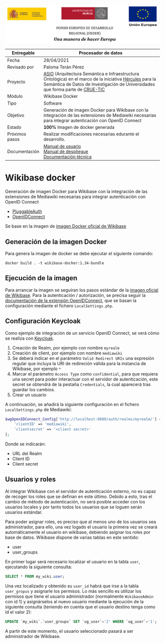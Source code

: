 
![](./images/logos_feder.png)



| Entregable     | Procesador de datos                                          |
| -------------- | ------------------------------------------------------------ |
| Fecha          | 28/04/2021                                                   |
| Revisado por   | Paloma Terán Pérez                                           |
| Proyecto       | [ASIO](https://www.um.es/web/hercules/proyectos/asio) (Arquitectura Semántica e Infraestructura Ontológica) en el marco de la iniciativa [Hércules](https://www.um.es/web/hercules/) para la Semántica de Datos de Investigación de Universidades que forma parte de [CRUE-TIC](https://www.crue.org/proyecto/hercules/) |
| Módulo         | Wikibase Docker                                              |
| Tipo           | Software                                                     |
| Objetivo       | Generación de imagen Docker para Wikibase con la integración de las extensiones de Mediawiki necesarias para integrar autenticación con OpenID Connect |
| Estado         | **100%** Imagen de docker generada                           |
| Próximos pasos | Realizar modificaciones necesarias edurante el desarrollo.   |
| Documentación  | [Manual de usuario](https://github.com/HerculesCRUE/ib-asio-docs-/blob/master/00-An%C3%A1lisis/Manual%20de%20usuario/Manual%20de%20usuario.md)<br />[Manual de despliegue](https://github.com/HerculesCRUE/ib-asio-composeset/blob/master/README.md)<br />[Documentación técnica](https://github.com/HerculesCRUE/ib-asio-docs-/blob/master/00-Arquitectura/arquitectura_semantica/documento_arquitectura/ASIO_Izertis_Arquitectura.md) |



# Wikibase docker

Generación de imagen Docker para Wikibase con la integración de las extensiones de Mediawiki necesarias para integrar autenticación con OpenID Connect

* [PluggableAuth](https://www.mediawiki.org/wiki/Extension:PluggableAuth)
* [OpenIDConnect](https://www.mediawiki.org/wiki/Extension:OpenID_Connect)

Se base en la imagen de [imagen Docker oficial de Wikibase](https://hub.docker.com/r/wikibase/wikibase)

## Generación de la imagen Docker

Para genera la imagen de docker se debe ejecutar el siguiente comando:

```
docker build . -t wikibase-docker:1.34-bundle
```

## Ejecución de la imagen

Para arrancar la imagen se seguiran los pasos estándar de la [imagen oficial de Wikibase](https://hub.docker.com/r/wikibase/wikibase). Para la autenticación / autorización, se precisa seguir la [documentación de la extensión OpenIDConnect](https://www.mediawiki.org/wiki/Extension:OpenID_Connect), que se basan la configuración mediante el fichero `LocalSettings.php`.

##  Configuración Keycloak

Como ejemplo de integración de un servicio OpenID Connect, se verá cómo se realiza con [Keycloak](https://www.keycloak.org/).

1. Creación de Realm, por ejemplo con nombre `myrealm`
2. Creación de client, por ejemplo con nombre `mediawiki`
  1. Se deberá indicar en el parámetro `Valid Redirect URIs` una expresión regular que incluya la URI de redireción válida para la instancia de Wikibase, por ejemplo `*`
  2. Marcar el parámetro `Access Type` como `confidential`, para que requiera una secret para poder interactuar con el servidor de autenticación, este secret se obtendrá de la pestaña `Credentials`, la cual aparecerá tras guardar los cambios.
3. Crear un usuario

A continuación, se añadirá la siguiente configuración en el fichero `LocalSettings.php` de Mediawiki:

```php
$wgOpenIDConnect_Config['http://localhost:8080/auth/realms/myrealm/'] = [
	'clientID' => 'mediawiki',
	'clientsecret' => '<client secret>'
];
```

Donde se indicarán:

* URL del Realm
* Client ID
* Client secret

## Usuarios y roles

Al integrar Wikibase con el servidor de autenticación externo, no es capaz de recoger los roles que se definan en este último. Debido a esto, tras el cambio de método de autenticación, no será posible acceder con los usuarios locales y por tanto todos los usuarios que se loguen serán usuarios estándar.

Para poder asignar roles, es preciso que al menos uno de los usuarios sea administrador, para ello, una vez logado el usuario la primera vez se creará automáticamente el usuario en wikibase, debiendo asignar los roles por base de datos. Wikibase dispone de varias tablas en este sentido:

- user
- user_groups

En primer lugar será necesario localizar el usuario en la tabla `user`, ejecutando la siguiente consulta:

```sql
SELECT * FROM my_wiki.user;
```

Una vez localizado y obtenido su `user_id` habrá que irse a la tabla `user_gropus` y asignarle los permisos. Lo más sencillo es utilizar los permisos que tiene el usuario administrador (normalmente `WikibaseAdmin` con id 1) y asignárselos al nuevo usuario mediante la ejecución de la siguiente consulta (teniendo en cuenta que el usuario destino tenga como id el valor 2):

```sql
UPDATE `my_wiki`.`user_groups` SET `ug_user`='2' WHERE `ug_user`='1';
```

A partir de este momento, el usuario seleccionado pasará a ser administrador de Wikibase.
